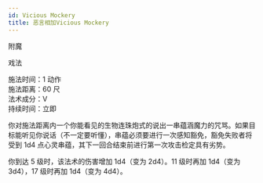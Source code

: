 ```yaml
---
id: Vicious Mockery
title: 恶言相加Vicious Mockery
---
```


附魔

戏法

施法时间：1 动作  
施法距离：60 尺  
法术成分：V  
持续时间：立即

你对施法距离内一个你能看见的生物连珠炮式的说出一串蕴涵魔力的咒骂。如果目标能听见你说话（不一定要听懂），串蕴必须要进行一次感知豁免，豁免失败者将受到 1d4 点心灵串蕴，其下一回合结束前进行第一次攻击检定具有劣势。

你到达 5 级时，该法术的伤害增加 1d4（变为 2d4）。11 级时再加 1d4（变为 3d4），17 级时再加 1d4（变为 4d4）。
